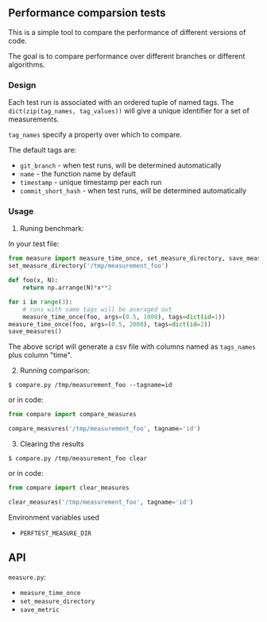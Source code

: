 ## Performance comparsion tests

This is a simple tool to compare the performance of different versions of code.

The goal is to compare performance over different branches 
or different algorithms.

### Design

Each test run is associated with an ordered tuple of named tags. 
The `dict(zip(tag_names, tag_values))` will give a unique identifier for a set of measurements.

`tag_names` specify a property over which to compare.

The default tags are:

- `git_branch` - when test runs, will be determined automatically
- `name` - the function name by default
- `timestamp` - unique timestamp per each run
- `commit_short_hash` - when test runs, will be determined automatically

### Usage

1. Runing benchmark:

In your test file:
```python
from measure import measure_time_once, set_measure_directory, save_measures
set_measure_directory('/tmp/measurement_foo')

def foo(x, N):
    return np.arrange(N)*x**2

for i in range(3):
    # runs with same tags will be averaged out
    measure_time_once(foo, args=(0.5, 1000), tags=dict(id=1))
measure_time_once(foo, args=(0.5, 2000), tags=dict(id=2))
save_measures()
```

The above script will generate a csv file with columns named as `tags_names`
plus column "time".

2. Running comparison:

```
$ compare.py /tmp/measurement_foo --tagname=id
```

or in code:
```python
from compare import compare_measures

compare_measures('/tmp/measurement_foo', tagname='id')
```

3. Clearing the results

```
$ compare.py /tmp/measurement_foo clear
```

or in code:
```python
from compare import clear_measures

clear_measures('/tmp/measurement_foo', tagname='id')
```

Environment variables used

- `PERFTEST_MEASURE_DIR`

## API

`measure.py`:

- `measure_time_once`
- `set_measure_directory`
- `save_metric`
